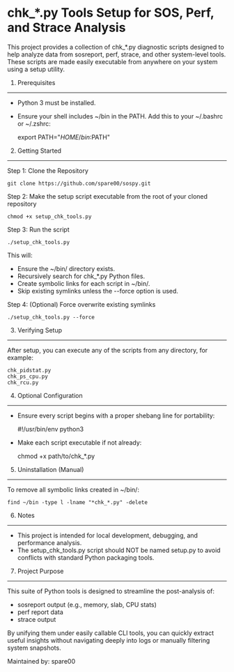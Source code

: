 chk_*.py Tools Setup for SOS, Perf, and Strace Analysis
=======================================================

This project provides a collection of chk_*.py diagnostic scripts designed to help analyze
data from sosreport, perf, strace, and other system-level tools. These scripts are made
easily executable from anywhere on your system using a setup utility.


1. Prerequisites
----------------

- Python 3 must be installed.
- Ensure your shell includes ~/bin in the PATH. Add this to your ~/.bashrc or ~/.zshrc:

    export PATH="$HOME/bin:$PATH"


2. Getting Started
------------------

Step 1: Clone the Repository

    git clone https://github.com/spare00/sospy.git

Step 2: Make the setup script executable from the root of your cloned repository

    chmod +x setup_chk_tools.py

Step 3: Run the script

    ./setup_chk_tools.py

This will:
- Ensure the ~/bin/ directory exists.
- Recursively search for chk_*.py Python files.
- Create symbolic links for each script in ~/bin/.
- Skip existing symlinks unless the --force option is used.

Step 4: (Optional) Force overwrite existing symlinks

    ./setup_chk_tools.py --force


3. Verifying Setup
------------------

After setup, you can execute any of the scripts from any directory, for example:

    chk_pidstat.py
    chk_ps_cpu.py
    chk_rcu.py


4. Optional Configuration
-------------------------

- Ensure every script begins with a proper shebang line for portability:

    #!/usr/bin/env python3

- Make each script executable if not already:

    chmod +x path/to/chk_*.py


5. Uninstallation (Manual)
--------------------------

To remove all symbolic links created in ~/bin/:

    find ~/bin -type l -lname "*chk_*.py" -delete


6. Notes
--------

- This project is intended for local development, debugging, and performance analysis.
- The setup_chk_tools.py script should NOT be named setup.py to avoid conflicts
  with standard Python packaging tools.


7. Project Purpose
------------------

This suite of Python tools is designed to streamline the post-analysis of:

- sosreport output (e.g., memory, slab, CPU stats)
- perf report data
- strace output

By unifying them under easily callable CLI tools, you can quickly extract useful insights
without navigating deeply into logs or manually filtering system snapshots.


Maintained by: spare00
